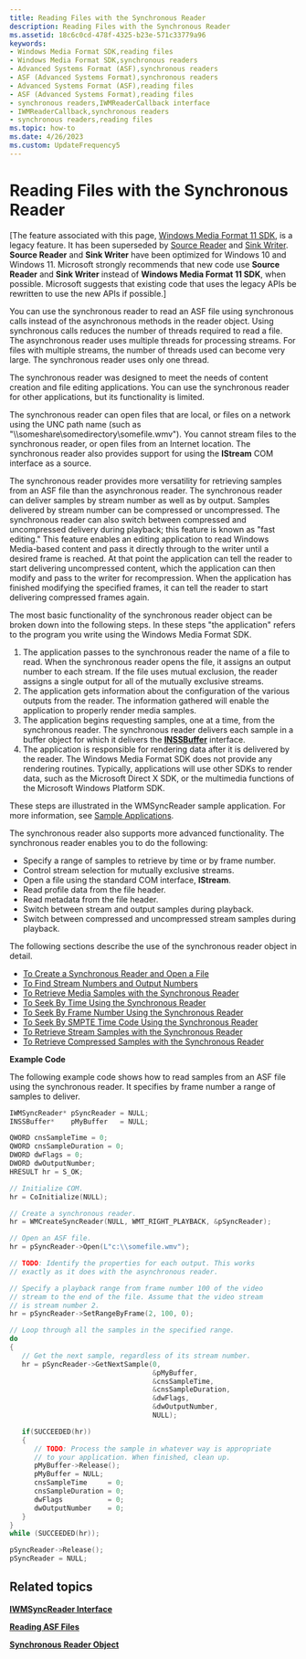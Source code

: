 ```yaml
---
title: Reading Files with the Synchronous Reader
description: Reading Files with the Synchronous Reader
ms.assetid: 18c6c0cd-478f-4325-b23e-571c33779a96
keywords:
- Windows Media Format SDK,reading files
- Windows Media Format SDK,synchronous readers
- Advanced Systems Format (ASF),synchronous readers
- ASF (Advanced Systems Format),synchronous readers
- Advanced Systems Format (ASF),reading files
- ASF (Advanced Systems Format),reading files
- synchronous readers,IWMReaderCallback interface
- IWMReaderCallback,synchronous readers
- synchronous readers,reading files
ms.topic: how-to
ms.date: 4/26/2023
ms.custom: UpdateFrequency5
---
```


# Reading Files with the Synchronous Reader

\[The feature associated with this page, [Windows Media Format 11 SDK](/windows/win32/wmformat/windows-media-format-11-sdk), is a legacy feature. It has been superseded by [Source Reader](/windows/win32/medfound/source-reader) and [Sink Writer](/windows/win32/medfound/sink-writer). **Source Reader** and **Sink Writer** have been optimized for Windows 10 and Windows 11. Microsoft strongly recommends that new code use **Source Reader** and **Sink Writer** instead of **Windows Media Format 11 SDK**, when possible. Microsoft suggests that existing code that uses the legacy APIs be rewritten to use the new APIs if possible.\]

You can use the synchronous reader to read an ASF file using synchronous calls instead of the asynchronous methods in the reader object. Using synchronous calls reduces the number of threads required to read a file. The asynchronous reader uses multiple threads for processing streams. For files with multiple streams, the number of threads used can become very large. The synchronous reader uses only one thread.

The synchronous reader was designed to meet the needs of content creation and file editing applications. You can use the synchronous reader for other applications, but its functionality is limited.

The synchronous reader can open files that are local, or files on a network using the UNC path name (such as "\\\\someshare\\somedirectory\\somefile.wmv"). You cannot stream files to the synchronous reader, or open files from an Internet location. The synchronous reader also provides support for using the **IStream** COM interface as a source.

The synchronous reader provides more versatility for retrieving samples from an ASF file than the asynchronous reader. The synchronous reader can deliver samples by stream number as well as by output. Samples delivered by stream number can be compressed or uncompressed. The synchronous reader can also switch between compressed and uncompressed delivery during playback; this feature is known as "fast editing." This feature enables an editing application to read Windows Media-based content and pass it directly through to the writer until a desired frame is reached. At that point the application can tell the reader to start delivering uncompressed content, which the application can then modify and pass to the writer for recompression. When the application has finished modifying the specified frames, it can tell the reader to start delivering compressed frames again.

The most basic functionality of the synchronous reader object can be broken down into the following steps. In these steps "the application" refers to the program you write using the Windows Media Format SDK.

1.  The application passes to the synchronous reader the name of a file to read. When the synchronous reader opens the file, it assigns an output number to each stream. If the file uses mutual exclusion, the reader assigns a single output for all of the mutually exclusive streams.
2.  The application gets information about the configuration of the various outputs from the reader. The information gathered will enable the application to properly render media samples.
3.  The application begins requesting samples, one at a time, from the synchronous reader. The synchronous reader delivers each sample in a buffer object for which it delivers the [**INSSBuffer**](/previous-versions/windows/desktop/api/wmsbuffer/nn-wmsbuffer-inssbuffer) interface.
4.  The application is responsible for rendering data after it is delivered by the reader. The Windows Media Format SDK does not provide any rendering routines. Typically, applications will use other SDKs to render data, such as the Microsoft Direct X SDK, or the multimedia functions of the Microsoft Windows Platform SDK.

These steps are illustrated in the WMSyncReader sample application. For more information, see [Sample Applications](sample-applications.md).

The synchronous reader also supports more advanced functionality. The synchronous reader enables you to do the following:

-   Specify a range of samples to retrieve by time or by frame number.
-   Control stream selection for mutually exclusive streams.
-   Open a file using the standard COM interface, **IStream**.
-   Read profile data from the file header.
-   Read metadata from the file header.
-   Switch between stream and output samples during playback.
-   Switch between compressed and uncompressed stream samples during playback.

The following sections describe the use of the synchronous reader object in detail.

-   [To Create a Synchronous Reader and Open a File](to-create-a-synchronous-reader-and-open-a-file.md)
-   [To Find Stream Numbers and Output Numbers](to-find-stream-numbers-and-output-numbers.md)
-   [To Retrieve Media Samples with the Synchronous Reader](to-retrieve-media-samples-with-the-synchronous-reader.md)
-   [To Seek By Time Using the Synchronous Reader](to-seek-by-time-using-the-synchronous-reader.md)
-   [To Seek By Frame Number Using the Synchronous Reader](to-seek-by-frame-number-using-the-synchronous-reader.md)
-   [To Seek By SMPTE Time Code Using the Synchronous Reader](to-seek-by-smpte-time-code-using-the-synchronous-reader.md)
-   [To Retrieve Stream Samples with the Synchronous Reader](to-retrieve-stream-samples-with-the-synchronous-reader.md)
-   [To Retrieve Compressed Samples with the Synchronous Reader](to-retrieve-compressed-samples-with-the-synchronous-reader.md)

**Example Code**

The following example code shows how to read samples from an ASF file using the synchronous reader. It specifies by frame number a range of samples to deliver.


```C++
IWMSyncReader* pSyncReader = NULL;
INSSBuffer*    pMyBuffer   = NULL;

QWORD cnsSampleTime = 0;
QWORD cnsSampleDuration = 0;
DWORD dwFlags = 0;
DWORD dwOutputNumber;
HRESULT hr = S_OK;

// Initialize COM.
hr = CoInitialize(NULL);

// Create a synchronous reader.
hr = WMCreateSyncReader(NULL, WMT_RIGHT_PLAYBACK, &pSyncReader);

// Open an ASF file.
hr = pSyncReader->Open(L"c:\\somefile.wmv");

// TODO: Identify the properties for each output. This works 
// exactly as it does with the asynchronous reader.

// Specify a playback range from frame number 100 of the video 
// stream to the end of the file. Assume that the video stream 
// is stream number 2.
hr = pSyncReader->SetRangeByFrame(2, 100, 0);

// Loop through all the samples in the specified range.
do
{
   // Get the next sample, regardless of its stream number.
   hr = pSyncReader->GetNextSample(0,
                                   &pMyBuffer,
                                   &cnsSampleTime,
                                   &cnsSampleDuration,
                                   &dwFlags,
                                   &dwOutputNumber,
                                   NULL);

   if(SUCCEEDED(hr))
   {
      // TODO: Process the sample in whatever way is appropriate 
      // to your application. When finished, clean up.
      pMyBuffer->Release();
      pMyBuffer = NULL;
      cnsSampleTime     = 0;
      cnsSampleDuration = 0;
      dwFlags           = 0;
      dwOutputNumber    = 0;
   }
} 
while (SUCCEEDED(hr));

pSyncReader->Release();
pSyncReader = NULL;

```



## Related topics

<dl> <dt>

[**IWMSyncReader Interface**](/previous-versions/windows/desktop/api/wmsdkidl/nn-wmsdkidl-iwmsyncreader)
</dt> <dt>

[**Reading ASF Files**](reading-asf-files.md)
</dt> <dt>

[**Synchronous Reader Object**](synchronous-reader-object.md)
</dt> </dl>

 

 




